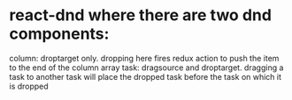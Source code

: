 # react-dnd where there are two dnd components:
column: droptarget only. dropping here fires redux action to push the item to the end of the column array
task: dragsource and droptarget. dragging a task to another task will place the dropped task before the task on which it is dropped